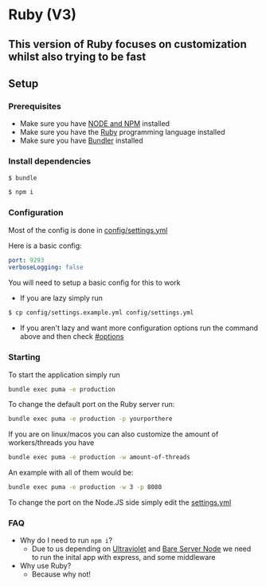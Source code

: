 # Ruby (V3)

## This version of Ruby focuses on customization whilst also trying to be fast

## Setup

### Prerequisites
- Make sure you have [NODE and NPM](https://nodejs.org) installed
- Make sure you have the [Ruby](https://ruby-lang.org) programming language installed
- Make sure you have [Bundler](https://bundler.io) installed

### Install dependencies

```bash
$ bundle 
```

```bash
$ npm i
```

### Configuration

Most of the config is done in [config/settings.yml](./config/settings.yml.example)

Here is a basic config:

```yml
port: 9293
verboseLogging: false
```

You will need to setup a basic config for this to work

- If you are lazy simply run 
```bash
$ cp config/settings.example.yml config/settings.yml
```

- If you aren't lazy and want more configuration options run the command above and then check [#options](#options)

### Starting

To start the application simply run 

```bash
bundle exec puma -e production
```

To change the default port on the Ruby server run:

```bash
bundle exec puma -e production -p yourporthere
```

If you are on linux/macos you can also customize the amount of workers/threads you have

```bash 
bundle exec puma -e production -w amount-of-threads
```

An example with all of them would be:

```bash 
bundle exec puma -e production -w 3 -p 8080
```

To change the port on the Node.JS side simply edit the [settings.yml](./config/settings.example.yml)


### FAQ

- Why do I need to run `npm i`?
    - Due to us depending on [Ultraviolet](https://github.com/titaniumnetwork-dev/ultraviolet) and [Bare Server Node](https://github.com/tomphttp/bare-server-node) we need to run the inital app with express, and some middleware
- Why use Ruby?
   - Because why not!
